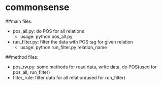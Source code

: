 commonsense
===========
##main files:
* pos_all.py: do POS for all relations
  * usage: python pos_all.py
* run_filter.py: filter the data with POS tag for given relation
  * usage: python run_filter.py relation_name

##method files:
* pos_rw.py: some methods for read data, write data, do POS(used for pos_all, run_filter)
* filter_rule: filter data for all relation(used for run_filter)
